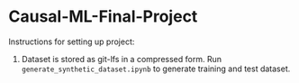 # Causal-ML-Final-Project

Instructions for setting up project:
1. Dataset is stored as git-lfs in a compressed form. Run `generate_synthetic_dataset.ipynb` to generate training and test dataset.